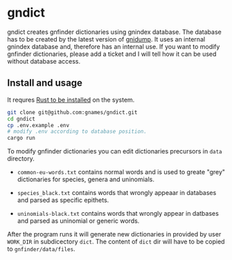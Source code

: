 # gndict

gndict creates gnfinder dictionaries using gnindex database. The database has
to be created by the latest version of
[gnidump](https://github.com/gnames/gnidump/). It uses an internal gnindex
database and, therefore has an internal use. If you want to modify gnfinder
dictionaries, please add a ticket and I will tell how it can be used without
database access.

## Install and usage

It requres [Rust to be installed](https://www.rust-lang.org/tools/install) on
the system.

```bash
git clone git@github.com:gnames/gndict.git
cd gndict
cp .env.example .env
# modify .env according to database position.
cargo run
```

To modify gnfinder dictionaries you can edit dictionaries precursors in `data`
directory.

* ``common-eu-words.txt`` contains normal words and is used to greate "grey"
  dictionaries for species, genera and uninomials.

* ``species_black.txt`` contains words that wrongly appeaar in databases and
  parsed as specific epithets.

* ``uninomials-black.txt`` contains words that wrongly appear in datbases
  and parsed as uninomial or generic words.

After the program runs it will generate new dictionaries in provided by user
``WORK_DIR`` in subdicectory ``dict``. The content of ``dict`` dir will have to
be copied to ``gnfinder/data/files``.
